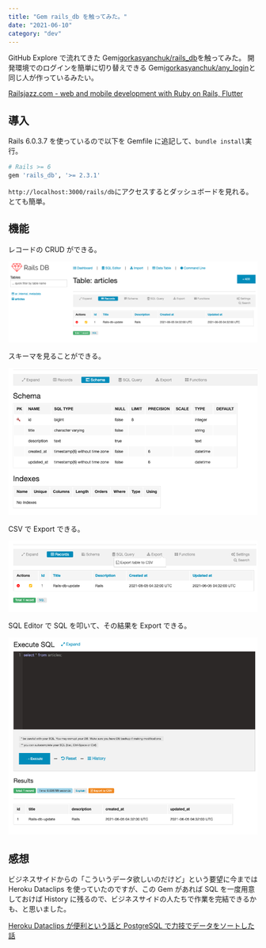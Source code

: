 ```yaml
---
title: "Gem rails_db を触ってみた。"
date: "2021-06-10"
category: "dev"
---
```


GitHub Explore で流れてきた Gem[igorkasyanchuk/rails_db](https://github.com/igorkasyanchuk/rails_db)を触ってみた。
開発環境でのログインを簡単に切り替えできる Gem[igorkasyanchuk/any_login](https://github.com/igorkasyanchuk/any_login)と同じ人が作っているみたい。

[Railsjazz.com - web and mobile development with Ruby on Rails, Flutter](https://www.railsjazz.com/)

## 導入

Rails 6.0.3.7 を使っているので以下を Gemfile に追記して、`bundle install`実行。

```rb
# Rails >= 6
gem 'rails_db', '>= 2.3.1'
```

`http://localhost:3000/rails/db`にアクセスするとダッシュボードを見れる。とても簡単。

## 機能

レコードの CRUD ができる。

![](img1.png)

スキーマを見ることができる。

![](img2.png)

CSV で Export できる。

![](img3.png)

SQL Editor で SQL を叩いて、その結果を Export できる。

![](img4.png)

## 感想

ビジネスサイドからの「こういうデータ欲しいのだけど」という要望に今までは Heroku Dataclips を使っていたのですが、この Gem があれば SQL を一度用意しておけば History に残るので、ビジネスサイドの人たちで作業を完結できるかも、と思いました。

[Heroku Dataclips が便利という話と PostgreSQL で力技でデータをソートした話](https://kenzoblog.vercel.app/posts/heroku-dataclip)
